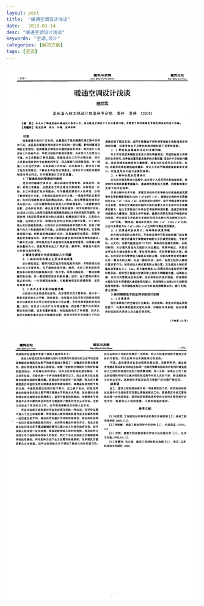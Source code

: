 ```yaml
---
layout: post
title:  "暖通空调设计浅谈"
date:   2018-03-14
desc: "暖通空调设计浅谈"
keywords: "空调,设计"
categories: [解决方案]
tags: [空调]
---
```


![](/static/img/2018/03/1401.png)

![](/static/img/2018/03/1402.png)

